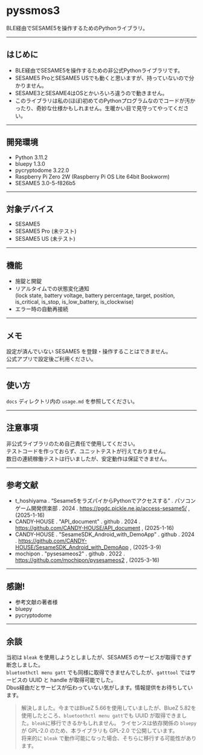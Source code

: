 
# pyssmos3

BLE経由でSESAME5を操作するためのPythonライブラリ。

---

## はじめに

- BLE経由でSESAME5を操作するための非公式Pythonライブラリです。
- SESAME5 ProとSESAME5 USでも動くと思いますが、持っていないので分かりません。
- SESAME3とSESAME4はOSとかいろいろ違うので動きません。
- このライブラリは私の(ほぼ)初めてのPythonプログラムなのでコードが汚かったり、奇妙な仕様かもしれません。生暖かい目で見守ってやってください。

---

## 開発環境

- Python 3.11.2
- bluepy 1.3.0
- pycryptodome 3.22.0
- Raspberry Pi Zero 2W (Raspberry Pi OS Lite 64bit Bookworm)
- SESAME5 3.0-5-f826b5

---

## 対象デバイス

- SESAME5
- SESAME5 Pro (未テスト)
- SESAME5 US (未テスト)

---

## 機能

- 施錠と開錠
- リアルタイムでの状態変化通知  
  (lock state, battery voltage, battery percentage, target, position, is_critical, is_stop, is_low_battery, is_clockwise)
- エラー時の自動再接続

---

## メモ

設定が済んでいない SESAME5 を登録・操作することはできません。  
公式アプリで設定後ご利用ください。

---

## 使い方

`docs` ディレクトリ内の `usage.md` を参照してください。

---

## 注意事項

非公式ライブラリのため自己責任で使用してください。  
テストコードを作っておらず、ユニットテストが行えておりません。   
数日の連続稼働テストは行いましたが、安定動作は保証できません。

---

## 参考文献

- t_hoshiyama . “Sesame5をラズパイからPythonでアクセスする” . パソコンゲーム開発倶楽部 . 2024 . https://pgdc.pickle.ne.jp/access-sesame5/ , (2025-1-16)
- CANDY-HOUSE . "API_document" . github . 2024 . https://github.com/CANDY-HOUSE/API_document , (2025-1-16)
- CANDY-HOUSE . "SesameSDK_Android_with_DemoApp" . github . 2024 . https://github.com/CANDY-HOUSE/SesameSDK_Android_with_DemoApp , (2025-3-9)
- mochipon . "pysesameos2" . github . 2022 . https://github.com/mochipon/pysesameos2 , (2025-3-16)

---

## 感謝!

- 参考文献の著者様
- bluepy
- pycryptodome

---

## 余談

当初は `bleak` を使用しようとしましたが、SESAME5 のサービスが取得できず断念しました。  
`bluetoothctl menu gatt` でも同様に取得できませんでしたが、`gatttool` ではサービスの UUID と handle が取得可能でした。  
Dbus経由だとサービスが伝わっていない気がします。情報提供をお待ちしています。
> 解決しました。今まではBlueZ 5.66を使用していましたが、BlueZ 5.82を使用したところ、`bluetoothctl menu gatt`でも UUID が取得できました。`bleak`に移行できるかもしれません。
ライセンスは依存関係の `bluepy` が GPL-2.0 のため、本ライブラリも GPL-2.0 で公開しています。  
将来的に `bleak` で動作可能になった場合、そちらに移行する可能性があります。
